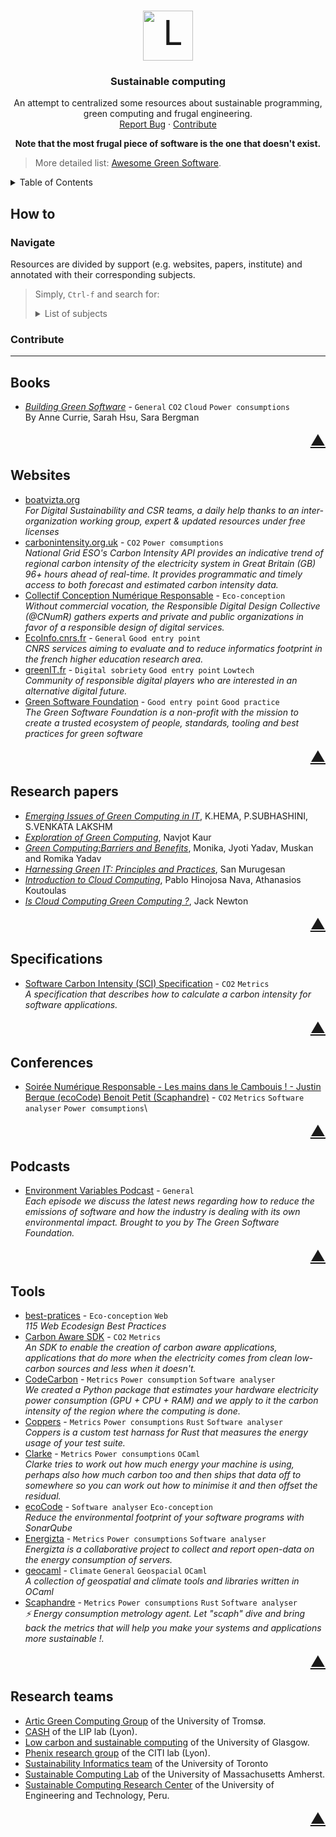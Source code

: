 <!-- PROJECT LOGO -->
<br />
<p align="center">
  <a style="font-size:55px" href="https://github.com/EmileRolley/sustainable-computing-resources">
	  <img src="https://cdn.icon-icons.com/icons2/1389/PNG/512/earth_96091.png" alt="Logo" width="80" height="80">
  </a>

  <h3 align="center">
	Sustainable computing
  </h3>

  <p align="center">
    An attempt to centralized some resources about sustainable programming, green computing and frugal engineering.
   <!-- <br /> -->
   <!--  <a href="https://github.com/github_username/repo_name"><strong>Explore the docs »</strong></a> -->
    <br />
   <!--  <a href="https://github.com/github_username/repo_name">View Demo</a> -->
    <a href="https://github.com/EmileRolley/sustainable-computing-resources/issues">Report Bug</a>
    ·
    <a href="https://github.com/EmileRolley/sustainable-computing-resources/pulls">Contribute</a>
  </p>

  <p align="center">
	  <b>Note that the most frugal piece of software is the one that doesn't exist.</b>
  </p>
</p>

> More detailed list: [Awesome Green Software](https://github.com/Green-Software-Foundation/awesome-green-software).

<details>
  <summary>Table of Contents</summary>

<!-- vim-markdown-toc GitLab -->

* [How to](#how-to)
    * [Navigate](#navigate)
    * [Contribute](#contribute)
* [Books](#books)
* [Websites](#websites)
* [Research papers](#research-papers)
* [Specifications](#specifications)
* [Conferences](#conferences)
* [Podcasts](#podcasts)
* [Tools](#tools)
* [Research teams](#research-teams)

<!-- vim-markdown-toc -->

</details>

## How to

### Navigate

Resources are divided by support (e.g. websites, papers, institute) and
annotated with their corresponding subjects.

> Simply, `Ctrl-f` and search for:
>
> <details>
>   <summary>List of subjects</summary>
>
> - `Climate`
> - `Cloud`
> - `CO2`
> - `Design`
> - `Digital sobriety`
> - `Eco-conception`
> - `General`
> - `Geospacial`
> - `Good entry point`
> - `Good practice`
> - `Low-tech`
> - `Maintenance`
> - `Metrics`
> - `OCaml`
> - `Power consumptions`
> - `Rust`
> - `Software analyser`
> - `Usage`
>
> </details>

### Contribute

---

## Books

- [_Building Green Software_](https://www.oreilly.com/library/view/building-green-software/9781098150617/) - `General` `CO2` `Cloud` `Power consumptions`\
  By Anne Currie, Sarah Hsu, Sara Bergman

<p align="right"><a href="#top" style="font-size: 24px">▲</a></p>

## Websites

- [boatvizta.org](https://boavizta.org/)\
  _For Digital Sustainability and CSR teams, a daily help thanks to an
  inter-organization working group, expert & updated resources under free
  licenses_
- [carbonintensity.org.uk](https://www.carbonintensity.org.uk/) - `CO2` `Power comsumptions`\
  _National Grid ESO's Carbon Intensity API provides an indicative trend of
  regional carbon intensity of the electricity system in Great Britain (GB) 96+
  hours ahead of real-time. It provides programmatic and timely access to both
  forecast and estimated carbon intensity data._
- [Collectif Conception Numérique Responsable](https://collectif.greenit.fr/) - `Eco-conception`\
  _Without commercial vocation, the Responsible Digital Design Collective
  (@CNumR) gathers experts and private and public organizations in favor of a
  responsible design of digital services._
- [EcoInfo.cnrs.fr](https://ecoinfo.cnrs.fr/) - `General` `Good entry point`\
  _CNRS services aiming to evaluate and to reduce informatics footprint in the
  french higher education research area._
- [greenIT.fr](https://www.greenit.fr/ressources/) - `Digital sobriety` `Good entry point` `Lowtech`\
  _Community of responsible digital players who are interested in an alternative digital future._
- [Green Software Foundation](https://greensoftware.foundation/) - `Good entry point` `Good practice`\
  _The Green Software Foundation is a non-profit with the mission to create a
  trusted ecosystem of people, standards, tooling and best practices for green
  software_

<p align="right"><a href="#top" style="font-size: 24px">▲</a></p>

## Research papers

- [_Emerging Issues of Green Computing in IT_](https://www.ijser.org/researchpaper/Emerging-Issues-of-Green-Computing-in-IT.pdf), K.HEMA, P.SUBHASHINI, S.VENKATA LAKSHM
- [_Exploration of Green Computing_](https://citeseerx.ist.psu.edu/viewdoc/summary?doi=10.1.1.413.7249), Navjot Kaur
- [_Green Computing:Barriers and Benefits_](https://www.ripublication.com/ijcir17/ijcirv13n3_03.pdf), Monika, Jyoti Yadav, Muskan and Romika Yadav
- [_Harnessing Green IT: Principles and Practices_](https://www.pitt.edu/~dtipper/2011/GreenPaper.pdf), San Murugesan
- [_Introduction to Cloud Computing_](https://www.academia.edu/5353941/Introduction_to_Green_Computing), Pablo Hinojosa Nava, Athanasios Koutoulas
- [_Is Cloud Computing Green Computing ?_](https://www.jstor.org/stable/23630285?refreqid=excelsior%3A2ac4710f3fa2120a8e9bd204bba1d3c4), Jack Newton

<p align="right"><a href="#top" style="font-size: 24px">▲</a></p>

## Specifications

- [Software Carbon Intensity (SCI) Specification](https://github.com/Green-Software-Foundation/software_carbon_intensity) - `CO2` `Metrics`\
  _A specification that describes how to calculate a carbon intensity for
  software applications._

<p align="right"><a href="#top" style="font-size: 24px">▲</a></p>

## Conferences

- [Soirée Numérique Responsable - Les mains dans le Cambouis ! - Justin Berque (ecoCode) Benoit Petit (Scaphandre)](https://www.youtube.com/watch?v=DIlozib-Z_Q&t=3001s) - `CO2` `Metrics` `Software analyser` `Power comsumptions`\

<p align="right"><a href="#top" style="font-size: 24px">▲</a></p>

## Podcasts

- [Environment Variables Podcast](https://www.youtube.com/playlist?list=PLPDOrOxOHQcP5paHDDufmEqx2ITxQOTkl) - `General`\
  _Each episode we discuss the latest news regarding how to reduce the emissions
  of software and how the industry is dealing with its own environmental impact.
  Brought to you by The Green Software Foundation._

<p align="right"><a href="#top" style="font-size: 24px">▲</a></p>

## Tools

- [best-pratices](https://github.com/cnumr/best-practices) - `Eco-conception` `Web`\
  _115 Web Ecodesign Best Practices_
- [Carbon Aware SDK](https://github.com/Green-Software-Foundation/carbon-aware-sdk) - `CO2` `Metrics`\
  _An SDK to enable the creation of carbon aware applications, applications that
  do more when the electricity comes from clean low-carbon sources and less when
  it doesn't._
- [CodeCarbon](https://github.com/mlco2/codecarbon) - `Metrics` `Power consumption` `Software analyser`\
  _We created a Python package that estimates your hardware electricity power
  consumption (GPU + CPU + RAM) and we apply to it the carbon intensity of the
  region where the computing is done._
- [Coppers](https://github.com/ThijsRay/coppers) - `Metrics` `Power consumptions` `Rust` `Software analyser`\
  _Coppers is a custom test harnass for Rust that measures the energy usage of
  your test suite._
- [Clarke](https://github.com/patricoferris/clarke) - `Metrics` `Power consumptions` `OCaml` \
  _Clarke tries to work out how much energy your machine is using, perhaps also
  how much carbon too and then ships that data off to somewhere so you can work
  out how to minimise it and then offset the residual._
- [ecoCode](https://github.com/green-code-initiative/ecoCode) - `Software analyser` `Eco-conception`\
  _Reduce the environmental footprint of your software programs with SonarQube_
- [Energizta](https://github.com/Boavizta/Energizta) - `Metrics` `Power consumptions` `Software analyser`\
  _Energizta is a collaborative project to collect and report open-data on the
  energy consumption of servers._
- [geocaml](https://github.com/geocaml) - `Climate` `General` `Geospacial` `OCaml`\
  _A collection of geospatial and climate tools and libraries written in OCaml_
- [Scaphandre](https://github.com/hubblo-org/scaphandre) - `Metrics` `Power consumptions` `Rust` `Software analyser`\
  _:zap: Energy consumption metrology agent. Let "scaph" dive and bring back the
  metrics that will help you make your systems and applications more sustainable
  !._

<p align="right"><a href="#top" style="font-size: 24px">▲</a></p>

## Research teams

- [Artic Green Computing Group](https://site.uit.no/arcticgreen/) of the University of Tromsø.
- [CASH](http://www.ens-lyon.fr/LIP/CASH/) of the LIP lab (Lyon).
- [Low carbon and sustainable computing](https://www.gla.ac.uk/schools/computing/research/researchthemes/lowcarbon/) of the University of Glasgow.
- [Phenix research group](https://phenix.citi-lab.fr/) of the CITI lab (Lyon).
- [Sustainability Informatics team](https://web.cs.toronto.edu/research/sustainability-informatics) of the University of Toronto
- [Sustainable Computing Lab](https://www.sustainablecomputinglab.io/) of the University of Massachusetts Amherst.
- [Sustainable Computing Research Center](https://compsust.utec.edu.pe/about) of the University of Engineering and Technology, Peru.

<p align="right"><a href="#top" style="font-size: 24px">▲</a></p>
